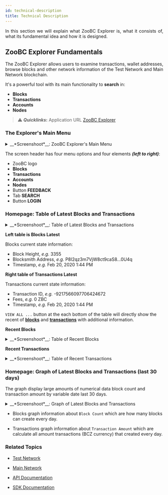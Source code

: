 ```yaml
---
id: technical-description
title: Technical Description
---
```


<p align="justify">In this section we will explain what ZooBC Explorer is, what it consists of, what its fundamental idea and how it is designed.</p>

## ZooBC Explorer Fundamentals

<p align="justify">The ZooBC Explorer allows users to examine transactions, wallet addresses, browse blocks and other network information of the Test Network and Main Network blockchain.</p>

It's a powerful tool with its main functionality to **search** in:

* **Blocks**
* **Transactions**
* **Accounts**
* **Nodes**

> ⚠️ __*Quicklinks*:__ Application URL [ZooBC Explorer][zoobc-net]

### The Explorer's Main Menu

<details>
  <summary>__*Screenshoot*__: ZooBC Explorer's Main Menu</summary>
  </br>
  ![Figure 1.2 ZooBC Explorer Main Menu](assets/img/zoobc_explorer_main_menu.png)
</details>

The screen header has four menu options and four elements __*(left to right)*__:

* ZooBC logo
* **Blocks**
* **Transactions**
* **Accounts**
* **Nodes**
* Button **FEEDBACK**
* Tab **SEARCH**
* Button **LOGIN**

### Homepage: Table of Latest Blocks and Transactions

<details>
  <summary>__*Screenshoot*__: Table of Latest Blocks and Transactions</summary>
  </br>
  ![Figure 1.3 ZooBC Explorer Main Menu](assets/img/zoobc_explorer_table_latest_blocks_transactions.png)
</details>

**Left table is Blocks Latest**

Blocks current state information:

* Block Height, _e.g._ 3355
* Blocksmith Address, _e.g._ P8I2qz3m7VjW8ct9caS8...0U4q
* Timestamp, _e.g._ Feb 20, 2020 1:44 PM

**Right table of Transactions Latest**

Transactions current state information:

* Transaction ID, _e.g._ -9217566097706424672
* Fees, _e.g._ 0 ZBC
* Timestamp, _e.g._ Feb 20, 2020 1:44 PM

`VIEW ALL ...` button at the each bottom of the table will directly show the recent of [**blocks**][blocks] and [**transactions**][transactions] with additional information.

**Recent Blocks**

<details>
  <summary>__*Screenshoot*__: Table of Recent Blocks</summary>
  </br>
  ![Figure 1.5 ZooBC Explorer Recent Blocks](assets/img/zoobc_explorer_recent_blocks.png)
</details>

**Recent Transactions**

<details>
  <summary>__*Screenshoot*__: Table of Recent Transactions</summary>
  </br>
  ![Figure 1.6 ZooBC Explorer Recent Transactions](assets/img/zoobc_explorer_recent_transactions.png)
</details>

### Homepage: Graph of Latest Blocks and Transactions (last 30 days)

The graph display large amounts of numerical data block count and transaction amount by variable date last 30 days.

<details>
  <summary>__*Screenshoot*__: Graph of Latest Blocks and Transactions</summary>
  </br>
  ![Figure 1.4 ZooBC Explorer Main Menu](assets/img/zoobc_explorer_graph_latest_blocks_transactions.png)
</details>

* Blocks graph information about `Block Count` which are how many blocks can create every day.

* Transactions graph information about `Transaction Amount` which are calculate all amount transactions (BCZ currency) that created every day.

### **Related Topics**

* [Test Network][test-network]

* [Main Network][main-network]

* [API Documentation][api-documentation]

* [SDK Documentation][sdk-documentation]

[test-network]: https://docs.zoobc.net
[main-network]: https://docs.zoobc.net
[api-documentation]: https://docs.zoobc.net
[sdk-documentation]: https://docs.zoobc.net
[zoobc-net]: https://zoobc.net
[blocks]: https://zoobc.net/blocks
[transactions]: https://zoobc.net/transactions
